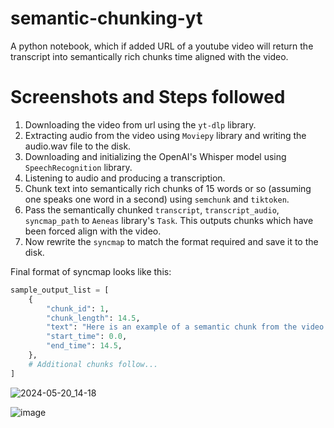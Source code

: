 # semantic-chunking-yt
A python notebook, which if added URL of a youtube video will return the transcript into semantically rich chunks time aligned with the video.


# Screenshots and Steps followed

1. Downloading the video from url using the `yt-dlp` library.
2. Extracting audio from the video using `Moviepy` library and writing the audio.wav file to the disk.
3. Downloading and initializing the OpenAI's Whisper model using `SpeechRecognition` library.
4. Listening to audio and producing a transcription.
5. Chunk text into semantically rich chunks of 15 words or so (assuming one speaks one word in a second) using `semchunk` and `tiktoken`.
6. Pass the semantically chunked `transcript`, `transcript_audio`, `syncmap_path` to `Aeneas` library's `Task`. This outputs chunks which have been forced align with the video.
7. Now rewrite the `syncmap` to match the format required and save it to the disk.

Final format of syncmap looks like this:
```python
sample_output_list = [
    {
        "chunk_id": 1,
        "chunk_length": 14.5,
        "text": "Here is an example of a semantic chunk from the video.",
        "start_time": 0.0,
        "end_time": 14.5,
    },
    # Additional chunks follow...
]

```
![2024-05-20_14-18](https://github.com/Lauel09/semantic-chunking-yt/assets/19989996/7b8e1bae-93d8-4e35-bfe4-d952762c604b)

![image](https://github.com/Lauel09/semantic-chunking-yt/assets/19989996/73b74688-df20-44e7-b728-33f368ae3b5e)


